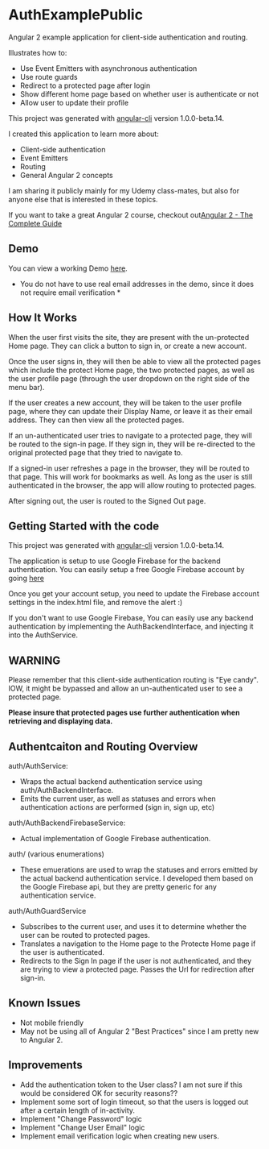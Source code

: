 # AuthExamplePublic
Angular 2 example application for client-side authentication and routing.

Illustrates how to:
- Use Event Emitters with asynchronous authentication
- Use route guards
- Redirect to a protected page after login
- Show different home page based on whether user is authenticate or not
- Allow user to update their profile

This project was generated with [angular-cli](https://github.com/angular/angular-cli) version 1.0.0-beta.14.

I created this application to learn more about:
- Client-side authentication
- Event Emitters
- Routing
- General Angular 2 concepts

I am sharing it publicly mainly for my Udemy class-mates, but also for anyone else that is interested in these topics.

If you want to take a great Angular 2 course, checkout out[Angular 2 - The Complete Guide](https://www.udemy.com/the-complete-guide-to-angular-2)

## Demo

You can view a working Demo [here](http://authexample.coderforchrist.com).

* You do not have to use real email addresses in the demo, since it does not require email verification *

## How It Works

When the user first visits the site, they are present with the un-protected Home page.  They can click a button to sign in, or create a new account.

Once the user signs in, they will then be able to view all the protected pages which include the protect Home page, the two protected pages, as well as the user profile page (through the user dropdown on the right side of the menu bar).

If the user creates a new account, they will be taken to the user profile page, where they can update their Display Name, or leave it as their email address.  They can then view all the protected pages.

If an un-authenticated user tries to navigate to a protected page, they will be routed to the sign-in page. If they sign in, they will be re-directed to the original protected page that they tried to navigate to.

If a signed-in user refreshes a page in the browser, they will be routed to that page.  This will work for bookmarks as well.  As long as the user is still authenticated in the browser, the app will allow routing to protected pages. 

After signing out, the user is routed to the Signed Out page.

## Getting Started with the code

This project was generated with [angular-cli](https://github.com/angular/angular-cli) version 1.0.0-beta.14.

The application is setup to use Google Firebase for the backend authentication.  You can easily setup a free Google Firebase account by going [here](https://firebase.google.com/)

Once you get your account setup, you need to update the Firebase account settings in the index.html file, and remove the alert :)

If you don't want to use Google Firebase, You can easily use any backend authentication by implementing the AuthBackendInterface, and injecting it into the AuthService.

## WARNING

Please remember that this client-side authentication routing is "Eye candy".  IOW, it might be bypassed and allow an un-authenticated user to see a protected page.

**Please insure that protected pages use further authentication when retrieving and displaying data.** 

## Authentcaiton and Routing Overview

auth/AuthService: 
- Wraps the actual backend authentication service using auth/AuthBackendInterface.
- Emits the current user, as well as statuses and errors when authentication actions are performed (sign in, sign up, etc)

auth/AuthBackendFirebaseService:
- Actual implementation of Google Firebase authentication.

auth/ (various enumerations)
- These emuerations are used to wrap the statuses and errors emitted by the actual backend authentication service.  I developed them based on the Google Firebase api, but they are pretty generic for any authentication service.

auth/AuthGuardService
- Subscribes to the current user, and uses it to determine whether the user can be routed to protected pages.
- Translates a navigation to the Home page to the Protecte Home page if the user is authenticated.
- Redirects to the Sign In page if the user is not authenticated, and they are trying to view a protected page.  Passes the Url for redirection after sign-in.

## Known Issues

- Not mobile friendly
- May not be using all of Angular 2 "Best Practices" since I am pretty new to Angular 2.

## Improvements

- Add the authentication token to the User class?  I am not sure if this would be considered OK for security reasons??
- Implement some sort of login timeout, so that the users is logged out after a certain length of in-activity.
- Implement "Change Password" logic
- Implement "Change User Email" logic
- Implement email verification logic when creating new users.
